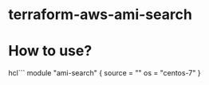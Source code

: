 # terraform-aws-ami-search

# How to use?

hcl```
module "ami-search" {
  source  = ""
  os = "centos-7"
}
```
